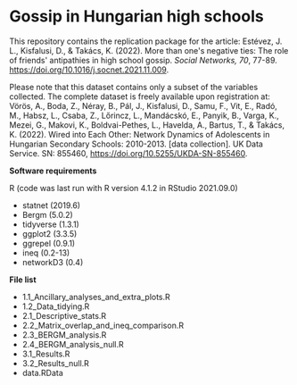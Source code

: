 # Gossip in Hungarian high schools

This repository contains the replication package for the article:
Estévez, J. L., Kisfalusi, D., & Takács, K. (2022). More than one's negative ties: The role of friends' antipathies in high school gossip. *Social Networks, 70*, 77-89. https://doi.org/10.1016/j.socnet.2021.11.009.

Please note that this dataset contains only a subset of the variables collected. The complete dataset is freely available upon registration at:
Vörös, A., Boda, Z., Néray, B., Pál, J., Kisfalusi, D., Samu, F., Vit, E., Radó, M., Habsz, L., Csaba, Z., Lőrincz, L., Mandácskó, E., Panyik, B., Varga, K., Mezei, G., Makovi, K., Boldvai-Pethes, L., Havelda, A., Bartus, T., & Takács, K. (2022). Wired into Each Other: Network Dynamics of Adolescents in Hungarian Secondary Schools: 2010-2013. [data collection]. UK Data Service. SN: 855460, https://doi.org/10.5255/UKDA-SN-855460.

**Software requirements**

R (code was last run with R version 4.1.2 in RStudio 2021.09.0)
- statnet (2019.6)
- Bergm (5.0.2)
- tidyverse (1.3.1)
- ggplot2 (3.3.5)
- ggrepel (0.9.1)
- ineq (0.2-13)
- networkD3 (0.4)

**File list**

- 1.1_Ancillary_analyses_and_extra_plots.R
- 1.2_Data_tidying.R
- 2.1_Descriptive_stats.R
- 2.2_Matrix_overlap_and_ineq_comparison.R
- 2.3_BERGM_analysis.R
- 2.4_BERGM_analysis_null.R
- 3.1_Results.R
- 3.2_Results_null.R
- data.RData
